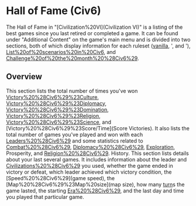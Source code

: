 # Hall of Fame (Civ6)

The Hall of Fame in "[Civilization%20VI](Civilization VI)" is a listing of the best games since you last retired or completed a game. It can be found under "Additional Content" on the game's main menu and is divided into two sections, both of which display information for each ruleset ([vanilla](vanilla), ', and '), [List%20of%20scenarios%20in%20Civ6](scenario), and [Challenge%20of%20the%20month%20%28Civ6%29](challenge).
## Overview

This section lists the total number of times you've won [Victory%20%28Civ6%29%23Culture](Culture), [Victory%20%28Civ6%29%23Diplomacy](Diplomatic), [Victory%20%28Civ6%29%23Domination](Domination), [Victory%20%28Civ6%29%23Religion](Religious), [Victory%20%28Civ6%29%23Science](Science), and [Victory%20%28Civ6%29%23Score/Time](Score Victories). It also lists the total number of games you've played and won with each [Leaders%20%28Civ6%29](leader) and some statistics related to [Combat%20%28Civ6%29](Combat), [Diplomacy%20%28Civ6%29](Diplomacy), [Exploration](Discovery), Prosperity, and [Religion%20%28Civ6%29](Religion).
History.
This section lists details about your last several games. It includes information about the leader and [Civilizations%20%28Civ6%29](civilization) you used, whether the game ended in victory or defeat, which leader achieved which victory condition, the [Speed%20%28Civ6%29](game speed), the [Map%20%28Civ6%29%23Map%20size](map size), how many [turn](turn)s the game lasted, the starting [Era%20%28Civ6%29](era), and the last day and time you played that particular game.